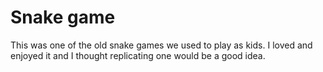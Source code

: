 # Snake game

This was one of the old snake games we used to play as kids. I loved and enjoyed it and I thought replicating one would be a good idea.